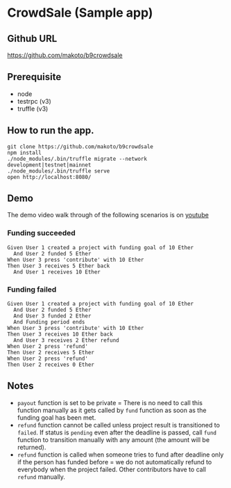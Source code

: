 # CrowdSale (Sample app)

## Github URL

https://github.com/makoto/b9crowdsale

## Prerequisite

- node
- testrpc (v3)
- truffle (v3)

## How to run the app.

```
git clone https://github.com/makoto/b9crowdsale
npm install
./node_modules/.bin/truffle migrate --network development|testnet|mainnet
./node_modules/.bin/truffle serve
open http://localhost:8080/
```

## Demo

The demo video walk through of the following scenarios is on [youtube](https://youtu.be/YjyruoSmpv4)

### Funding succeeded

```
Given User 1 created a project with funding goal of 10 Ether
  And User 2 funded 5 Ether
When User 3 press 'contribute' with 10 Ether
Then User 3 receives 5 Ether back
  And User 1 receives 10 Ether
```

### Funding failed

```
Given User 1 created a project with funding goal of 10 Ether
  And User 2 funded 5 Ether
  And User 3 funded 2 Ether
  And Funding period ends
When User 3 press 'contribute' with 10 Ether
Then User 3 receives 10 Ether back
  And User 3 receives 2 Ether refund
When User 2 press 'refund'
Then User 2 receives 5 Ether
When User 2 press 'refund'
Then User 2 receives 0 Ether
```

## Notes

- `payout` function is set to be private = There is no need to call this function manually as it gets called by `fund` function as soon as the funding goal has been met.
- `refund` function cannot be called unless project result is transitioned to `failed`. If status is `pending` even after the deadline is passed, call `fund` function to transition manually with any amount (the amount will be returned).
- `refund` function is called when someone tries to fund after deadline only if the person has funded before = we do not automatically refund to everybody when the project failed. Other contributors have to call `refund` manually.
